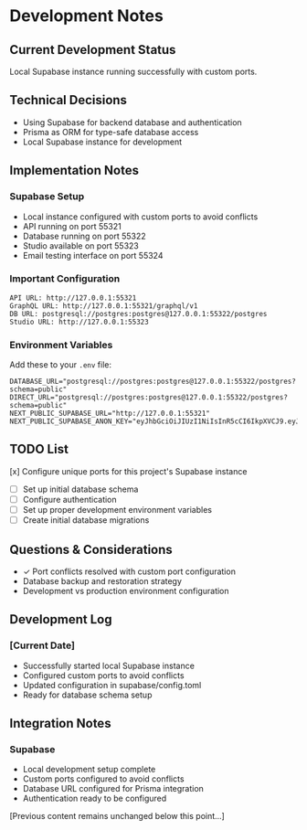 # Development Notes

## Current Development Status
Local Supabase instance running successfully with custom ports.

## Technical Decisions
- Using Supabase for backend database and authentication
- Prisma as ORM for type-safe database access
- Local Supabase instance for development

## Implementation Notes

### Supabase Setup
- Local instance configured with custom ports to avoid conflicts
- API running on port 55321
- Database running on port 55322
- Studio available on port 55323
- Email testing interface on port 55324

### Important Configuration
```
API URL: http://127.0.0.1:55321
GraphQL URL: http://127.0.0.1:55321/graphql/v1
DB URL: postgresql://postgres:postgres@127.0.0.1:55322/postgres
Studio URL: http://127.0.0.1:55323
```

### Environment Variables
Add these to your `.env` file:
```
DATABASE_URL="postgresql://postgres:postgres@127.0.0.1:55322/postgres?schema=public"
DIRECT_URL="postgresql://postgres:postgres@127.0.0.1:55322/postgres?schema=public"
NEXT_PUBLIC_SUPABASE_URL="http://127.0.0.1:55321"
NEXT_PUBLIC_SUPABASE_ANON_KEY="eyJhbGciOiJIUzI1NiIsInR5cCI6IkpXVCJ9.eyJpc3MiOiJzdXBhYmFzZS1kZW1vIiwicm9sZSI6ImFub24iLCJleHAiOjE5ODM4MTI5OTZ9.CRXP1A7WOeoJeXxjNni43kdQwgnWNReilDMblYTn_I0"
```

## TODO List
[x] Configure unique ports for this project's Supabase instance
- [ ] Set up initial database schema
- [ ] Configure authentication
- [ ] Set up proper development environment variables
- [ ] Create initial database migrations

## Questions & Considerations
- ✓ Port conflicts resolved with custom port configuration
- Database backup and restoration strategy
- Development vs production environment configuration

## Development Log

### [Current Date]
- Successfully started local Supabase instance
- Configured custom ports to avoid conflicts
- Updated configuration in supabase/config.toml
- Ready for database schema setup

## Integration Notes
### Supabase
- Local development setup complete
- Custom ports configured to avoid conflicts
- Database URL configured for Prisma integration
- Authentication ready to be configured

[Previous content remains unchanged below this point...] 